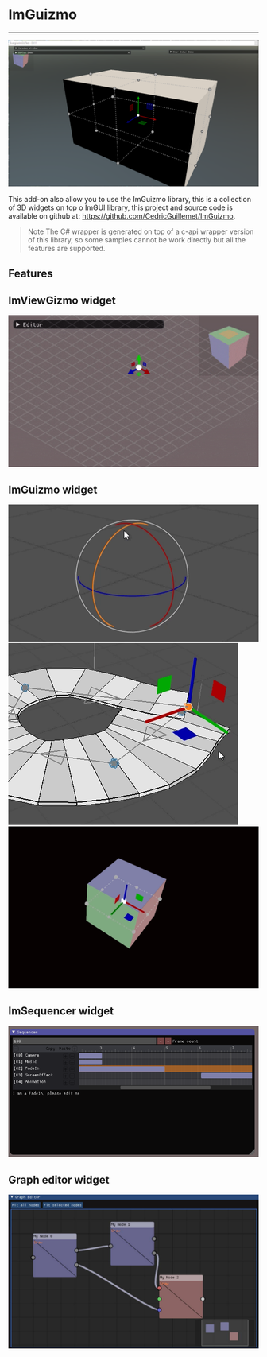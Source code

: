 # ImGuizmo
---

![ImGuizmo](images/ImGuizmo.png)

This add-on also allow you to use the ImGuizmo library, this is a collection of 3D widgets on top o ImGUI library, this project and source code is available on github at: https://github.com/CedricGuillemet/ImGuizmo.

> Note
> The C# wrapper is generated on top of a c-api wrapper version of this library, so some samples cannot be work directly but all the features are supported.

## Features

## ImViewGizmo widget

![ImGuizmo](images/ImGuizmo_ImViewGizmo.gif)

## ImGuizmo widget

![ImGuizmo](images/ImGuizmo_1.gif)
![ImGuizmo](images/ImGuizmo_2.gif)
![ImGuizmo](images/ImGuizmo_3.gif)

## ImSequencer widget

![ImGuizmo](images/ImGuizmo_ImSequencer.png)

## Graph editor widget

![ImGuizmo](images/ImGuizmo_GraphEditor.jpg)
